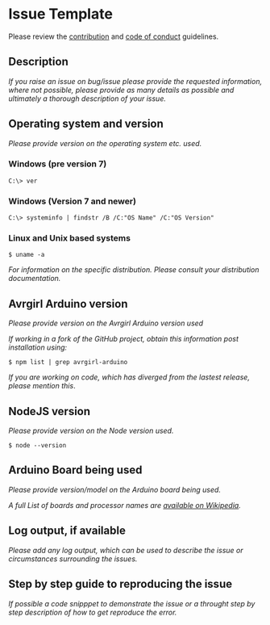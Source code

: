 # Issue Template

Please review the [contribution](https://github.com/noopkat/avrgirl-arduino/blob/master/CONTRIBUTING.md) and [code of conduct](https://github.com/noopkat/avrgirl-arduino/blob/master/CODE_OF_CONDUCT.md) guidelines.

## Description

_If you raise an issue on bug/issue please provide the requested information, where not possible, please provide as many details as possible and ultimately a thorough description of your issue._

## Operating system and version

_Please provide version on the operating system etc. used._

### Windows (pre version 7)

`C:\> ver`

### Windows (Version 7 and newer)

`C:\> systeminfo | findstr /B /C:"OS Name" /C:"OS Version"`

### Linux and Unix based systems

`$ uname -a`

_For information on the specific distribution. Please consult your distribution documentation._

## Avrgirl Arduino version

_Please provide version on the Avrgirl Arduino version used_

_If working in a fork of the GitHub project, obtain this information post installation using:_

`$ npm list | grep avrgirl-arduino`

_If you are working on code, which has diverged from the lastest release, please mention this_.

## NodeJS version

_Please provide version on the Node version used._

`$ node --version`

## Arduino Board being used

_Please provide version/model on the Arduino board being used._

_A full List of boards and processor names are [available on Wikipedia](https://en.wikipedia.org/wiki/List_of_Arduino_boards_and_compatible_systems)._

## Log output, if available

_Please add any log output, which can be used to describe the issue or circumstances surrounding the issues._

## Step by step guide to reproducing the issue

_If possible a code snipppet to demonstrate the issue or a throught step by step description of how to get reproduce the error._
